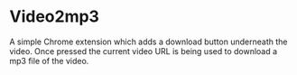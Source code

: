 # Video2mp3

A simple Chrome extension which adds a download button underneath the video. 
Once pressed the current video URL is being used to download a mp3 file of the video. 